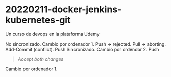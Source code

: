 # 20220211-docker-jenkins-kubernetes-git
Un curso de devops en la plataforma Udemy

No sincronizado. Cambio por ordenador 1. Push -> rejected. Pull -> aborting. Add-Commit (conflict). Push
Sincronizado. Cambio por ordendor 2. Push

> *Accept both changes*

Cambio por ordenador 1.